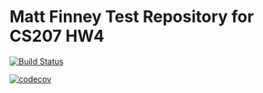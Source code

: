 # Matt Finney Test Repository for CS207 HW4

[![Build Status](https://travis-ci.org/MattFinney/cs207test.svg?branch=master)](https://travis-ci.org/MattFinney/cs207test)

[![codecov](https://codecov.io/gh/MattFinney/cs207test/branch/master/graph/badge.svg)](https://codecov.io/gh/MattFinney/cs207test)
